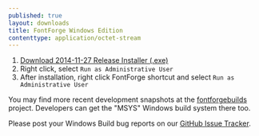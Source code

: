 ```yaml
---
published: true
layout: downloads
title: FontForge Windows Edition
contenttype: application/octet-stream
---
```


1. [Download 2014-11-27 Release Installer (.exe)](https://github.com/fontforge/fontforge/releases/download/20141126/FontForgeSetup-27-11-2014.exe)
2. Right click, select `Run as Administrative User`
3. After installation, right click FontForge shortcut and select `Run as Administrative User`

You may find more recent development snapshots at the [fontforgebuilds] project.
Developers can get the "MSYS" Windows build system there too.

Please post your Windows Build bug reports on our [GitHub Issue Tracker].

[fontforgebuilds]: http://sourceforge.net/projects/fontforgebuilds/
[GitHub Issue Tracker]: https://github.com/fontforge/fontforge/issues/
